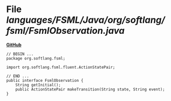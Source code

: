 # File _languages/FSML/Java/org/softlang/fsml/FsmlObservation.java_
**[GitHub](https://github.com/softlang/yas/blob/master/languages/FSML/Java/org/softlang/fsml/FsmlObservation.java)**
```
// BEGIN ...
package org.softlang.fsml;

import org.softlang.fsml.fluent.ActionStatePair;

// END ...
public interface FsmlObservation {
	String getInitial();
	public ActionStatePair makeTransition(String state, String event);
}
```
